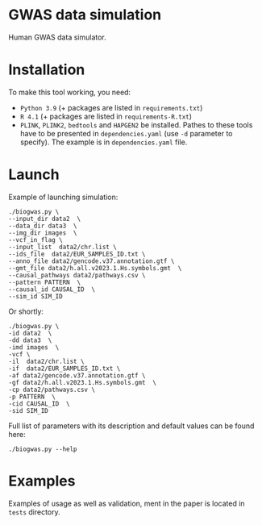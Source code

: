 # GWAS data simulation

Human GWAS data simulator.


# Installation

To make this tool working, you need:
* `Python 3.9` (+ packages are listed in `requirements.txt`)
*  `R 4.1` (+ packages are listed in `requirements-R.txt`)
* `PLINK`, `PLINK2`, `bedtools` and `HAPGEN2` be installed. Pathes to these tools have to be presented in `dependencies.yaml` (use `-d` parameter to specify). The example is in `dependencies.yaml` file.

# Launch

Example of launching simulation:

```
./biogwas.py \
--input_dir data2  \
--data_dir data3  \
--img_dir images  \
--vcf_in_flag \
--input_list  data2/chr.list \
--ids_file  data2/EUR_SAMPLES_ID.txt \
--anno_file data2/gencode.v37.annotation.gtf \
--gmt_file data2/h.all.v2023.1.Hs.symbols.gmt  \
--causal_pathways data2/pathways.csv \
--pattern PATTERN  \
--causal_id CAUSAL_ID  \
--sim_id SIM_ID 
```

Or shortly:

```
./biogwas.py \
-id data2  \
-dd data3  \
-imd images  \
-vcf \
-il  data2/chr.list \
-if  data2/EUR_SAMPLES_ID.txt \
-af data2/gencode.v37.annotation.gtf \
-gf data2/h.all.v2023.1.Hs.symbols.gmt  \
-cp data2/pathways.csv \
-p PATTERN  \
-cid CAUSAL_ID  \
-sid SIM_ID 
```


Full list of parameters with its description and default values can be found here:

```
./biogwas.py --help
```


# Examples

Examples of usage as well as validation, ment in the paper is located in `tests` directory.




